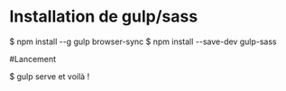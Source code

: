 # Installation de gulp/sass

$ npm install --g gulp browser-sync
$ npm install --save-dev gulp-sass

#Lancement

$ gulp serve
et voilà !
